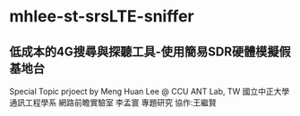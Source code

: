 # mhlee-st-srsLTE-sniffer
## 低成本的4G搜尋與探聽工具-使用簡易SDR硬體模擬假基地台
Special Topic prjoect by Meng Huan Lee @ CCU ANT Lab, TW
國立中正大學 通訊工程學系 網路前瞻實驗室 李孟寰 專題研究
協作:王繼賢

